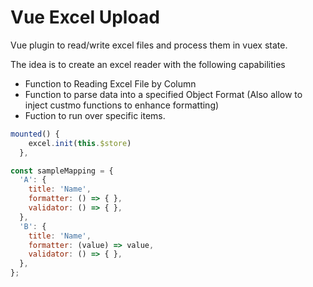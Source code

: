 # Vue Excel Upload

Vue plugin to read/write excel files and process them in vuex state.

The idea is to create an excel reader with the following capabilities

- Function to Reading Excel File by Column
- Function to parse data into a specified Object Format (Also allow to inject custmo functions to enhance formatting)
- Fuction to run over specific items.

```js
mounted() {
    excel.init(this.$store)
  },
```

```js
const sampleMapping = {
  'A': {
    title: 'Name',
    formatter: () => { },
    validator: () => { },
  },
  'B': {
    title: 'Name',
    formatter: (value) => value,
    validator: () => { },
  },
};
```

